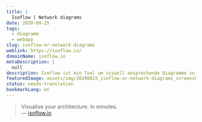 ```yaml
---
title: |
  Isoflow | Network diagrams
date: 2020-08-25
tags:
  - diagramm
  - webapp
slug: isoflow-or-network-diagrams
weblink: https://isoflow.io/
domainName: isoflow.io
metaDescription: |
  null
description: Isoflow ist ein Tool um visuell ansprechende Diagramme zu erstellen.
featuredImage: assets/img/20200825_isoflow-or-network-diagrams_screenshot.png
status: needs-translation
bookmarkLang: en
---
```

<blockquote>Visualise your architecture. In minutes.
<footer>— <a href="https://isoflow.io/">isoflow.io</a></footer></blockquote>
